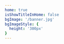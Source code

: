 ```yaml
---
home: true
isShowTitleInHome: false
bgImage: '/banner.jpg'
bgImageStyle: {
  height: '300px'
}
---
```


